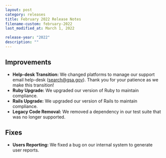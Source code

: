 ```yaml
---
layout: post
category: releases
title: February 2022 Release Notes
filename-custom: february-2022
last_modified_at: March 1, 2022

release-year: "2022"
description: ""
---
```

## Improvements

* **Help-desk Transition:** We changed platforms to manage our support email help-desk (search@gsa.gov). Thank you for your patience as we make this transition!
* **Ruby Upgrade:** We upgraded our version of Ruby to maintain compliance.
* **Rails Upgrade:** We upgraded our version of Rails to maintain compliance. 
* **Legacy Code Removal:** We removed a dependency in our test suite that was no longer supported.

## Fixes

* **Users Reporting:** We fixed a bug on our internal system to generate user reports.